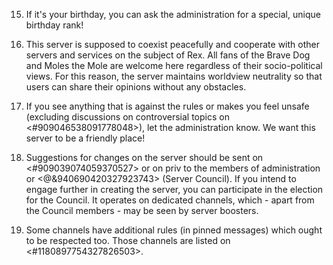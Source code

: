 15. If it's your birthday, you can ask the administration for a special, unique birthday rank!

16. This server is supposed to coexist peacefully and cooperate with other servers and services on the subject of Rex. All fans of the Brave Dog and Moles the Mole are welcome here regardless of their socio-political views. For this reason, the server maintains worldview neutrality so that users can share their opinions without any obstacles.

17. If you see anything that is against the rules or makes you feel unsafe (excluding discussions on controversial topics on <#909046538091778048>), let the administration know. We want this server to be a friendly place!

18. Suggestions for changes on the server should be sent on <#909039074059370527> or on priv to the members of administration or <@&940690420327923743> (Server Council). If you intend to engage further in creating the server, you can participate in the election for the Council. It operates on dedicated channels, which - apart from the Council members - may be seen by server boosters.

19. Some channels have additional rules (in pinned messages) which ought to be respected too. Those channels are listed on <#1180897754327826503>.